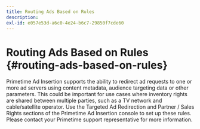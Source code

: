 ```yaml
---
title: Routing Ads Based on Rules
description:
exl-id: e057e53d-a6c0-4e24-b6c7-29850f7cde60
---
```

# Routing Ads Based on Rules {#routing-ads-based-on-rules}

Primetime Ad Insertion supports the ability to redirect ad requests to one or more ad servers using content metadata, audience targeting data or other parameters. This could be important for use cases where inventory rights are shared between multiple parties, such as a TV network and cable/satellite operator. Use the Targeted Ad Redirection and Partner / Sales Rights sections of the Primetime Ad Insertion console to set up these rules. Please contact your Primetime support representative for more information.
